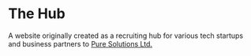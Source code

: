 # The Hub

A website originally created as a recruiting hub for various tech startups and business partners to [Pure Solutions Ltd.](http://puresolutions.com.vn)